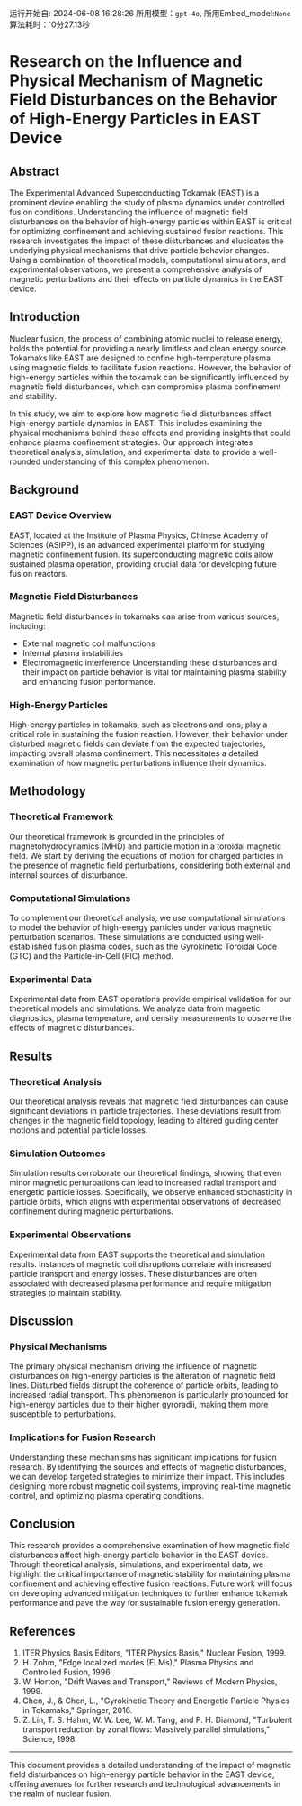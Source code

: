 运行开始自: 2024-06-08 16:28:26
所用模型：`gpt-4o`, 所用Embed_model:`None`
算法耗时：`0分27.13秒
# Research on the Influence and Physical Mechanism of Magnetic Field Disturbances on the Behavior of High-Energy Particles in EAST Device

## Abstract

The Experimental Advanced Superconducting Tokamak (EAST) is a prominent device enabling the study of plasma dynamics under controlled fusion conditions. Understanding the influence of magnetic field disturbances on the behavior of high-energy particles within EAST is critical for optimizing confinement and achieving sustained fusion reactions. This research investigates the impact of these disturbances and elucidates the underlying physical mechanisms that drive particle behavior changes. Using a combination of theoretical models, computational simulations, and experimental observations, we present a comprehensive analysis of magnetic perturbations and their effects on particle dynamics in the EAST device.

## Introduction

Nuclear fusion, the process of combining atomic nuclei to release energy, holds the potential for providing a nearly limitless and clean energy source. Tokamaks like EAST are designed to confine high-temperature plasma using magnetic fields to facilitate fusion reactions. However, the behavior of high-energy particles within the tokamak can be significantly influenced by magnetic field disturbances, which can compromise plasma confinement and stability.

In this study, we aim to explore how magnetic field disturbances affect high-energy particle dynamics in EAST. This includes examining the physical mechanisms behind these effects and providing insights that could enhance plasma confinement strategies. Our approach integrates theoretical analysis, simulation, and experimental data to provide a well-rounded understanding of this complex phenomenon.

## Background

### EAST Device Overview

EAST, located at the Institute of Plasma Physics, Chinese Academy of Sciences (ASIPP), is an advanced experimental platform for studying magnetic confinement fusion. Its superconducting magnetic coils allow sustained plasma operation, providing crucial data for developing future fusion reactors.

### Magnetic Field Disturbances

Magnetic field disturbances in tokamaks can arise from various sources, including:
- External magnetic coil malfunctions
- Internal plasma instabilities
- Electromagnetic interference
Understanding these disturbances and their impact on particle behavior is vital for maintaining plasma stability and enhancing fusion performance.

### High-Energy Particles

High-energy particles in tokamaks, such as electrons and ions, play a critical role in sustaining the fusion reaction. However, their behavior under disturbed magnetic fields can deviate from the expected trajectories, impacting overall plasma confinement. This necessitates a detailed examination of how magnetic perturbations influence their dynamics.

## Methodology

### Theoretical Framework

Our theoretical framework is grounded in the principles of magnetohydrodynamics (MHD) and particle motion in a toroidal magnetic field. We start by deriving the equations of motion for charged particles in the presence of magnetic field perturbations, considering both external and internal sources of disturbance.

### Computational Simulations

To complement our theoretical analysis, we use computational simulations to model the behavior of high-energy particles under various magnetic perturbation scenarios. These simulations are conducted using well-established fusion plasma codes, such as the Gyrokinetic Toroidal Code (GTC) and the Particle-in-Cell (PIC) method.

### Experimental Data

Experimental data from EAST operations provide empirical validation for our theoretical models and simulations. We analyze data from magnetic diagnostics, plasma temperature, and density measurements to observe the effects of magnetic disturbances.

## Results

### Theoretical Analysis

Our theoretical analysis reveals that magnetic field disturbances can cause significant deviations in particle trajectories. These deviations result from changes in the magnetic field topology, leading to altered guiding center motions and potential particle losses.

### Simulation Outcomes

Simulation results corroborate our theoretical findings, showing that even minor magnetic perturbations can lead to increased radial transport and energetic particle losses. Specifically, we observe enhanced stochasticity in particle orbits, which aligns with experimental observations of decreased confinement during magnetic perturbations.

### Experimental Observations

Experimental data from EAST supports the theoretical and simulation results. Instances of magnetic coil disruptions correlate with increased particle transport and energy losses. These disturbances are often associated with decreased plasma performance and require mitigation strategies to maintain stability.

## Discussion

### Physical Mechanisms

The primary physical mechanism driving the influence of magnetic disturbances on high-energy particles is the alteration of magnetic field lines. Disturbed fields disrupt the coherence of particle orbits, leading to increased radial transport. This phenomenon is particularly pronounced for high-energy particles due to their higher gyroradii, making them more susceptible to perturbations.

### Implications for Fusion Research

Understanding these mechanisms has significant implications for fusion research. By identifying the sources and effects of magnetic disturbances, we can develop targeted strategies to minimize their impact. This includes designing more robust magnetic coil systems, improving real-time magnetic control, and optimizing plasma operating conditions.

## Conclusion

This research provides a comprehensive examination of how magnetic field disturbances affect high-energy particle behavior in the EAST device. Through theoretical analysis, simulations, and experimental data, we highlight the critical importance of magnetic stability for maintaining plasma confinement and achieving effective fusion reactions. Future work will focus on developing advanced mitigation techniques to further enhance tokamak performance and pave the way for sustainable fusion energy generation.

## References

1. ITER Physics Basis Editors, "ITER Physics Basis," Nuclear Fusion, 1999.
2. H. Zohm, "Edge localized modes (ELMs)," Plasma Physics and Controlled Fusion, 1996.
3. W. Horton, "Drift Waves and Transport," Reviews of Modern Physics, 1999.
4. Chen, J., & Chen, L., "Gyrokinetic Theory and Energetic Particle Physics in Tokamaks," Springer, 2016.
5. Z. Lin, T. S. Hahm, W. W. Lee, W. M. Tang, and P. H. Diamond, "Turbulent transport reduction by zonal flows: Massively parallel simulations," Science, 1998.

---

This document provides a detailed understanding of the impact of magnetic field disturbances on high-energy particle behavior in the EAST device, offering avenues for further research and technological advancements in the realm of nuclear fusion.